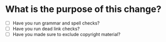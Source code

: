 # What is the purpose of this change?
<!--
What functionality does this introduce, or what feature does this fix? How and why?
Please link to github issue.
-->


<!-- You can erase any parts of this template not applicable to your Pull Request. -->

* [ ] Have you run grammar and spell checks?
* [ ] Have you run dead link checks?
* [ ] Have you made sure to exclude copyright material?
